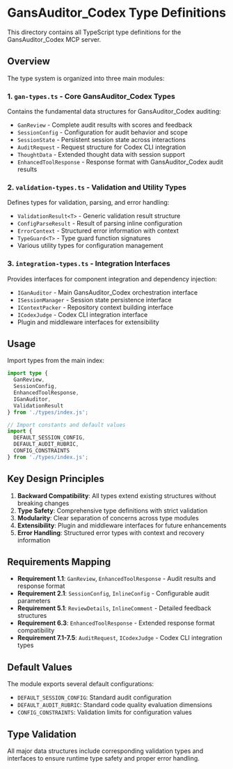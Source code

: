 # GansAuditor_Codex Type Definitions

This directory contains all TypeScript type definitions for the GansAuditor_Codex MCP server.

## Overview

The type system is organized into three main modules:

### 1. `gan-types.ts` - Core GansAuditor_Codex Types
Contains the fundamental data structures for GansAuditor_Codex auditing:
- `GanReview` - Complete audit results with scores and feedback
- `SessionConfig` - Configuration for audit behavior and scope
- `SessionState` - Persistent session state across interactions
- `AuditRequest` - Request structure for Codex CLI integration
- `ThoughtData` - Extended thought data with session support
- `EnhancedToolResponse` - Response format with GansAuditor_Codex audit results

### 2. `validation-types.ts` - Validation and Utility Types
Defines types for validation, parsing, and error handling:
- `ValidationResult<T>` - Generic validation result structure
- `ConfigParseResult` - Result of parsing inline configuration
- `ErrorContext` - Structured error information with context
- `TypeGuard<T>` - Type guard function signatures
- Various utility types for configuration management

### 3. `integration-types.ts` - Integration Interfaces
Provides interfaces for component integration and dependency injection:
- `IGanAuditor` - Main GansAuditor_Codex orchestration interface
- `ISessionManager` - Session state persistence interface
- `IContextPacker` - Repository context building interface
- `ICodexJudge` - Codex CLI integration interface
- Plugin and middleware interfaces for extensibility

## Usage

Import types from the main index:

```typescript
import type {
  GanReview,
  SessionConfig,
  EnhancedToolResponse,
  IGanAuditor,
  ValidationResult
} from './types/index.js';

// Import constants and default values
import {
  DEFAULT_SESSION_CONFIG,
  DEFAULT_AUDIT_RUBRIC,
  CONFIG_CONSTRAINTS
} from './types/index.js';
```

## Key Design Principles

1. **Backward Compatibility**: All types extend existing structures without breaking changes
2. **Type Safety**: Comprehensive type definitions with strict validation
3. **Modularity**: Clear separation of concerns across type modules
4. **Extensibility**: Plugin and middleware interfaces for future enhancements
5. **Error Handling**: Structured error types with context and recovery information

## Requirements Mapping

- **Requirement 1.1**: `GanReview`, `EnhancedToolResponse` - Audit results and response format
- **Requirement 2.1**: `SessionConfig`, `InlineConfig` - Configurable audit parameters
- **Requirement 5.1**: `ReviewDetails`, `InlineComment` - Detailed feedback structures
- **Requirement 6.3**: `EnhancedToolResponse` - Extended response format compatibility
- **Requirement 7.1-7.5**: `AuditRequest`, `ICodexJudge` - Codex CLI integration types

## Default Values

The module exports several default configurations:

- `DEFAULT_SESSION_CONFIG`: Standard audit configuration
- `DEFAULT_AUDIT_RUBRIC`: Standard code quality evaluation dimensions
- `CONFIG_CONSTRAINTS`: Validation limits for configuration values

## Type Validation

All major data structures include corresponding validation types and interfaces to ensure runtime type safety and proper error handling.